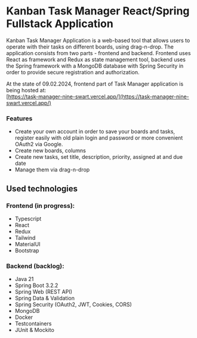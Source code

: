 # Kanban Task Manager React/Spring Fullstack Application
Kanban Task Manager Application is a web-based tool that allows users to operate with their tasks on different boards, using drag-n-drop. 
The application consists from two parts - frontend and backend. Frontend uses React as framework and Redux as state management tool, backend uses the Spring framework with a MongoDB database
with Spring Security in order to provide secure registration and authorization. 

At the state of 09.02.2024, frontend part of Task Manager application is being hosted at:  
[https://task-manager-nine-swart.vercel.app/](https://task-manager-nine-swart.vercel.app/)

### Features
- Create your own account in order to save your boards and tasks, register easily with old plain login and password or more convenient OAuth2 via Google.
- Create new boards, columns
- Create new tasks, set title, description, priority, assigned at and due date
- Manage them via drag-n-drop

## Used technologies

### Frontend (in progress):
- Typescript
- React
- Redux
- Tailwind
- MaterialUI
- Bootstrap

### Backend (backlog):
- Java 21
- Spring Boot 3.2.2
- Spring Web (REST API)
- Spring Data & Validation
- Spring Security (OAuth2, JWT, Cookies, CORS)
- MongoDB
- Docker
- Testcontainers
- JUnit & Mockito
